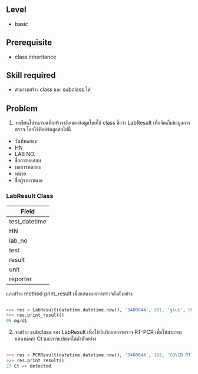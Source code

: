 ## Level

* basic

## Prerequisite

* class inheritance

## Skill required

* สามารถสร้าง class และ subclass ได้

## Problem

1. จงเขียนโปรแกรมเพื่อสร้างชนิดของข้อมูลโดยใช้ class ชื่อว่า LabResult เพื่อจัดเก็บข้อมูลการตรวจ โดยใช้ฟิลด์ข้อมูลต่อไปนี้

* วันที่ทดสอบ
* HN
* LAB NO.
* ชื่อการทดสอบ
* ผลการทดสอบ
* หน่วย
* ชื่อผู้รายงานผล

### LabResult Class
| Field |
|---------|
|test_datetime|
|HN|
|lab_no|
|test|
|result|
|unit|
|reporter|

และสร้าง method print_result เพื่อแสดงผลการตรวจดังตัวอย่าง

```Python

>>> res = LabResult(datetime.datetime.now(), '3400044', 101, 'gluc', 98, 'mg/dL', 'James')
>>> res.print_result()
98 mg/dL

```
2. จงสร้าง subclass ของ LabResult เพื่อใช้บันทึกผลการตรวจ RT-PCR เพื่อให้สามารถแสดงผลค่า Ct และการแปลผลได้ดังตัวอย่าง

```Python

>>> res = PCRResult(datetime.datetime.now(), '3400044', 102, 'COVID RT-PCR', 27, 'Ct', 'detected', 'James')
>>> res.print_result()
27 Ct => detected

```
